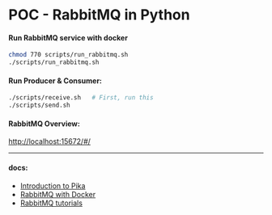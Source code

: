 # POC - RabbitMQ in Python


#### Run RabbitMQ service with docker
```bash
chmod 770 scripts/run_rabbitmq.sh
./scripts/run_rabbitmq.sh
```

#### Run Producer & Consumer:
```bash
./scripts/receive.sh   # First, run this
./scripts/send.sh
```

#### RabbitMQ Overview:
[http://localhost:15672/#/](http://localhost:15672/#/)


<hr>

#### docs:

- [Introduction to Pika](https://pika.readthedocs.io/en/stable/intro.html)
- [RabbitMQ with Docker](https://www.rabbitmq.com/download.html)
- [RabbitMQ tutorials](https://www.rabbitmq.com/getstarted.html)
